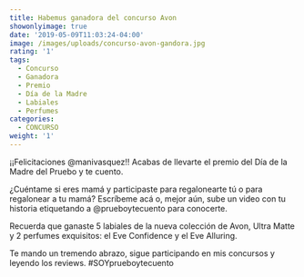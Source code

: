 ```yaml
---
title: Habemus ganadora del concurso Avon
showonlyimage: true
date: '2019-05-09T11:03:24-04:00'
image: /images/uploads/concurso-avon-gandora.jpg
rating: '1'
tags:
  - Concurso
  - Ganadora
  - Premio
  - Día de la Madre
  - Labiales
  - Perfumes
categories:
  - CONCURSO
weight: '1'
---
```

¡¡Felicitaciones @manivasquez!! Acabas de llevarte el premio del Día de la Madre del Pruebo y te cuento.

<!more-->

¿Cuéntame si eres mamá y participaste para regalonearte tú o para regalonear a tu mamá? Escríbeme acá o, mejor aún, sube un video con tu historia etiquetando a @prueboytecuento para conocerte.

Recuerda que ganaste 5 labiales de la nueva colección de Avon, Ultra Matte y 2 perfumes exquisitos: el Eve Confidence y el Eve Alluring.

Te mando un tremendo abrazo, sigue participando en mis concursos y leyendo los reviews. #SOYprueboytecuento
